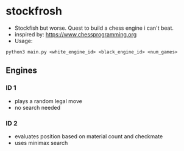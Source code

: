 # stockfrosh
- Stockfish but worse. Quest to build a chess engine i can't beat.
- inspired by: https://www.chessprogramming.org
- Usage:
```
python3 main.py <white_engine_id> <black_engine_id> <num_games>
```

## Engines

### ID 1
 - plays a random legal move
 - no search needed

### ID 2
 - evaluates position based on material count and checkmate
 - uses minimax search


